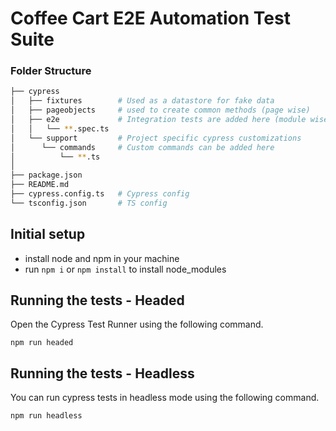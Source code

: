 # Coffee Cart E2E Automation Test Suite

### Folder Structure

```bash
├── cypress
│   ├── fixtures        # Used as a datastore for fake data
│   ├── pageobjects     # used to create common methods (page wise)
│   ├── e2e             # Integration tests are added here (module wise)
│   │   └── **.spec.ts
│   └── support         # Project specific cypress customizations
│      └── commands     # Custom commands can be added here
│          └── **.ts
│
├── package.json
├── README.md
├── cypress.config.ts   # Cypress config
└── tsconfig.json       # TS config

```

## Initial setup

- install node and npm in your machine
- run `npm i` or `npm install` to install node_modules

## Running the tests - Headed

Open the Cypress Test Runner using the following command.

```
npm run headed
```

## Running the tests - Headless

You can run cypress tests in headless mode using the following command.

```
npm run headless
```